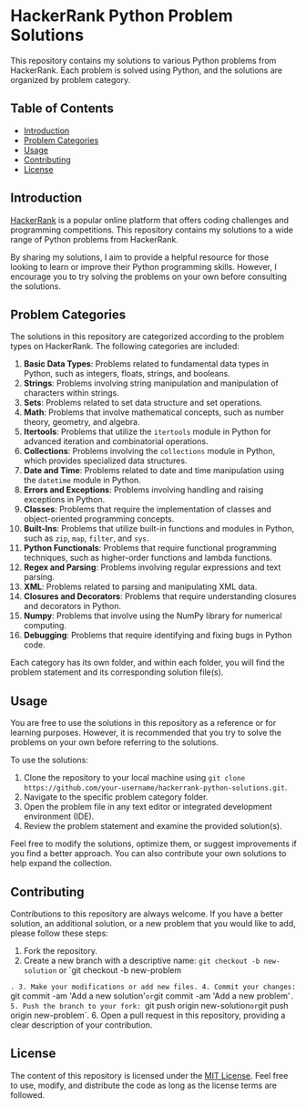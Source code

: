 # HackerRank Python Problem Solutions

This repository contains my solutions to various Python problems from HackerRank. Each problem is solved using Python, and the solutions are organized by problem category.

## Table of Contents

- [Introduction](#introduction)
- [Problem Categories](#problem-categories)
- [Usage](#usage)
- [Contributing](#contributing)
- [License](#license)

## Introduction

[HackerRank](https://www.hackerrank.com/) is a popular online platform that offers coding challenges and programming competitions. This repository contains my solutions to a wide range of Python problems from HackerRank.

By sharing my solutions, I aim to provide a helpful resource for those looking to learn or improve their Python programming skills. However, I encourage you to try solving the problems on your own before consulting the solutions.

## Problem Categories

The solutions in this repository are categorized according to the problem types on HackerRank. The following categories are included:

1. **Basic Data Types**: Problems related to fundamental data types in Python, such as integers, floats, strings, and booleans.
2. **Strings**: Problems involving string manipulation and manipulation of characters within strings.
3. **Sets**: Problems related to set data structure and set operations.
4. **Math**: Problems that involve mathematical concepts, such as number theory, geometry, and algebra.
5. **Itertools**: Problems that utilize the `itertools` module in Python for advanced iteration and combinatorial operations.
6. **Collections**: Problems involving the `collections` module in Python, which provides specialized data structures.
7. **Date and Time**: Problems related to date and time manipulation using the `datetime` module in Python.
8. **Errors and Exceptions**: Problems involving handling and raising exceptions in Python.
9. **Classes**: Problems that require the implementation of classes and object-oriented programming concepts.
10. **Built-Ins**: Problems that utilize built-in functions and modules in Python, such as `zip`, `map`, `filter`, and `sys`.
11. **Python Functionals**: Problems that require functional programming techniques, such as higher-order functions and lambda functions.
12. **Regex and Parsing**: Problems involving regular expressions and text parsing.
13. **XML**: Problems related to parsing and manipulating XML data.
14. **Closures and Decorators**: Problems that require understanding closures and decorators in Python.
15. **Numpy**: Problems that involve using the NumPy library for numerical computing.
16. **Debugging**: Problems that require identifying and fixing bugs in Python code.

Each category has its own folder, and within each folder, you will find the problem statement and its corresponding solution file(s).

## Usage

You are free to use the solutions in this repository as a reference or for learning purposes. However, it is recommended that you try to solve the problems on your own before referring to the solutions.

To use the solutions:

1. Clone the repository to your local machine using `git clone https://github.com/your-username/hackerrank-python-solutions.git`.
2. Navigate to the specific problem category folder.
3. Open the problem file in any text editor or integrated development environment (IDE).
4. Review the problem statement and examine the provided solution(s).

Feel free to modify the solutions, optimize them, or suggest improvements if you find a better approach. You can also contribute your own solutions to help expand the collection.

## Contributing

Contributions to this repository are always welcome. If you have a better solution, an additional solution, or a new problem that you would like to add, please follow these steps:

1. Fork the repository.
2. Create a new branch with a descriptive name: `git checkout -b new-solution` or `git checkout -b new-problem

`.
3. Make your modifications or add new files.
4. Commit your changes: `git commit -am 'Add a new solution'`or`git commit -am 'Add a new problem'`.
5. Push the branch to your fork: `git push origin new-solution`or`git push origin new-problem`. 6. Open a pull request in this repository, providing a clear description of your contribution.

## License

The content of this repository is licensed under the [MIT License](LICENSE). Feel free to use, modify, and distribute the code as long as the license terms are followed.
